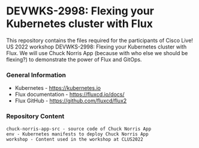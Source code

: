 # DEVWKS-2998: Flexing your Kubernetes cluster with Flux

This repository contains the files required for the participants of Cisco Live! US 2022 workshop DEVWKS-2998: Flexing your Kubernetes cluster with Flux. We will use Chuck Norris App (because with who else we should be flexing?) to demonstrate the power of Flux and GitOps.

### General Information
- Kubernetes - https://kubernetes.io
- Flux documentation - https://fluxcd.io/docs/
- Flux GitHub - https://github.com/fluxcd/flux2


### Repository Content
```
chuck-norris-app-src - source code of Chuck Norris App
env - Kubernetes manifests to deploy Chuck Norris App
workshop - Content used in the workshop at CLUS2022
```
